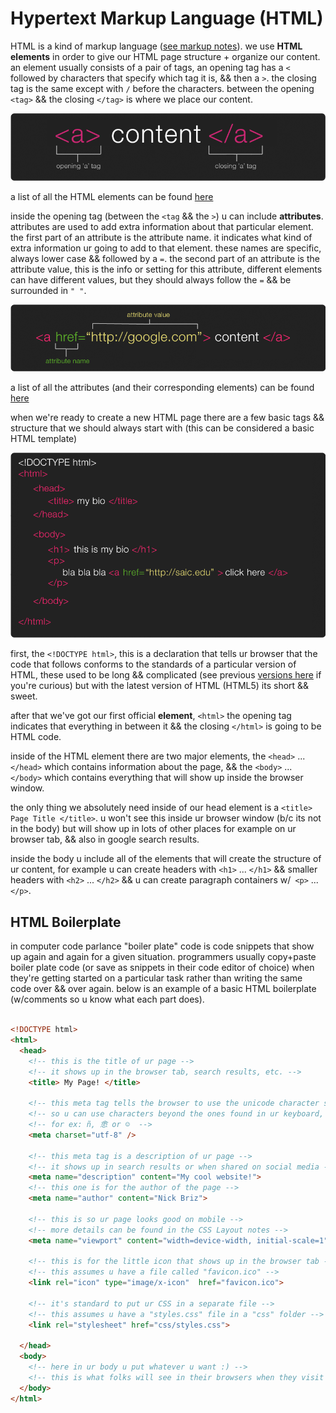 # Hypertext Markup Language (HTML)

HTML is a kind of markup language ([see markup notes](../markup/README.md)). we use **HTML elements** in order to give our HTML page structure + organize our content. an element usually consists of a pair of tags, an opening tag has a `<` followed by characters that specify which tag it is, && then a `>`. the closing tag is the same except with `/` before the characters. between the opening `<tag>` && the closing `</tag>` is where we place our content.

![HTML](images/html1.png)

a list of all the HTML elements can be found [here](https://developer.mozilla.org/en-US/docs/Web/HTML/Element)

inside the opening tag (between the `<tag` && the `>`) u can include **attributes**. attributes are used to add extra information about that particular element. the first part of an attribute is the attribute name. it indicates what kind of extra information ur going to add to that element. these names are specific, always lower case && followed by a `=`. the second part of an attribute is the attribute value, this is the info or setting for this attribute, different elements can have different values, but they should always follow the `=` && be surrounded in `" "`.

![HTML](images/html2.png)

a list of all the attributes (and their corresponding elements) can be found [here](https://www.w3.org/TR/REC-html40/index/attributes.html)

when we're ready to create a new HTML page there are a few basic tags && structure that we should always start with (this can be considered a basic HTML template)

![HTML](images/html3.gif)

first, the `<!DOCTYPE html>`, this is a declaration that tells ur browser that the code that follows conforms to the standards of a particular version of HTML, these used to be long && complicated (see previous [versions here](https://www.w3schools.com/tags/tag_doctype.asp) if you're curious) but with the latest version of HTML (HTML5) its short && sweet.

after that we've got our first official **element**, `<html>` the opening tag indicates that everything in between it && the closing `</html>` is going to be HTML code.

inside of the HTML element there are two major elements, the `<head>` ... `</head>` which contains information about the page, && the `<body>` ... `</body>` which contains everything that will show up inside the browser window.

the only thing we absolutely need inside of our head element is a `<title> Page Title </title>`. u won't see this inside ur browser window (b/c its not in the body) but will show up in lots of other places for example on ur browser tab, && also in google search results.

inside the body u include all of the elements that will create the structure of ur content, for example u can create headers with `<h1>` ... `</h1>` && smaller headers with `<h2>` ... `</h2>` && u can create paragraph containers w/` <p>` ... `</p>`.


## HTML Boilerplate

in computer code parlance "boiler plate" code is code snippets that show up again and again for a given situation. programmers usually copy+paste boiler plate code (or save as snippets in their code editor of choice) when they're getting started on a particular task rather than writing the same code over && over again. below is an example of a basic HTML boilerplate (w/comments so u know what each part does).


```html

<!DOCTYPE html>
<html>
  <head>
    <!-- this is the title of ur page -->
    <!-- it shows up in the browser tab, search results, etc. -->
    <title> My Page! </title>

    <!-- this meta tag tells the browser to use the unicode character set -->
    <!-- so u can use characters beyond the ones found in ur keyboard,  -->
    <!-- for ex: ñ, 悆 or ☺  -->
    <meta charset="utf-8" />

    <!-- this meta tag is a description of ur page -->
    <!-- it shows up in search results or when shared on social media -->
    <meta name="description" content="My cool website!">
    <!-- this one is for the author of the page -->
    <meta name="author" content="Nick Briz">

    <!-- this is so ur page looks good on mobile -->
    <!-- more details can be found in the CSS Layout notes -->
    <meta name="viewport" content="width=device-width, initial-scale=1">

    <!-- this is for the little icon that shows up in the browser tab -->
    <!-- this assumes u have a file called "favicon.ico" -->
    <link rel="icon" type="image/x-icon"  href="favicon.ico">

    <!-- it's standard to put ur CSS in a separate file -->
    <!-- this assumes u have a "styles.css" file in a "css" folder -->
    <link rel="stylesheet" href="css/styles.css">

  </head>
  <body>
    <!-- here in ur body u put whatever u want :) -->
    <!-- this is what folks will see in their browsers when they visit ur page -->
  </body>
</html>
```
